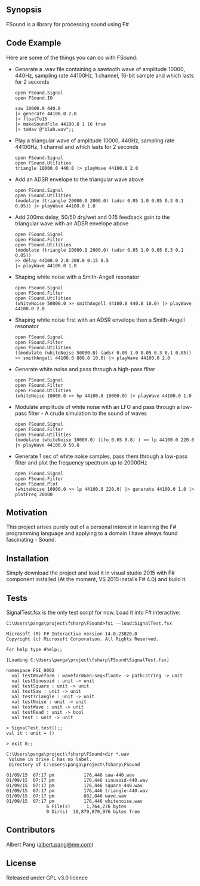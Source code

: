 ## Synopsis

FSound is a library for processing sound using F#

## Code Example

Here are some of the things you can do with FSound:

* Generate a .wav file containing a sawtooth wave of amplitude 10000, 440Hz, 
sampling rate 44100Hz, 1 channel, 16-bit sample and which lasts for 2 seconds
  
  ```
  open FSound.Signal
  open FSound.IO
  
  saw 10000.0 440.0 
  |> generate 44100.0 2.0 
  |> floatTo16 
  |> makeSoundFile 44100.0 1 16 true 
  |> toWav @"blah.wav";;
  ```

* Play a triangular wave of amplitude 10000, 440Hz, sampling rate 44100Hz, 1 channel and which lasts for 2 seconds
  
  ```
  open FSound.Signal
  open FSound.Utilities
  triangle 10000.0 440.0 |> playWave 44100.0 2.0
  ```

* Add an ADSR envelope to the triangular wave above
  
  ```
  open FSound.Signal
  open FSound.Utilities
  (modulate (triangle 20000.0 2000.0) (adsr 0.05 1.0 0.05 0.3 0.1 0.05)) |> playWave 44100.0 1.0
  ```

* Add 200ms delay, 50/50 dry/wet and 0.15 feedback gain to the triangular wave with an ADSR envelope above

  ```
  open FSound.Signal
  open FSound.Filter
  open FSound.Utilities
  (modulate (triangle 20000.0 2000.0) (adsr 0.05 1.0 0.05 0.3 0.1 0.05)) 
  >> delay 44100.0 2.0 200.0 0.15 0.5
  |> playWave 44100.0 1.0
  ```

* Shaping white noise with a Smith-Angell resonator

  ```
  open FSound.Signal
  open FSound.Filter
  open FSound.Utilities
  (whiteNoise 50000.0 >> smithAngell 44100.0 440.0 10.0) |> playWave 44100.0 2.0
  ```

* Shaping white noise first with an ADSR envelope then a Smith-Angell resonator

  ```
  open FSound.Signal
  open FSound.Filter
  open FSound.Utilities
  ((modulate (whiteNoise 50000.0) (adsr 0.05 1.0 0.05 0.3 0.1 0.05)) >> smithAngell 44100.0 880.0 10.0) |> playWave 44100.0 2.0
  ```

* Generate white noise and pass through a high-pass filter

  ```
  open FSound.Signal
  open FSound.Filter
  open FSound.Utilities
  (whiteNoise 10000.0 >> hp 44100.0 10000.0) |> playWave 44100.0 1.0
  ```
  
* Modulate amplitude of white noise with an LFO and pass through a low-pass filter - A crude simulation to the sound of waves

  ```
  open FSound.Signal
  open FSound.Filter
  open FSound.Utilities
  (modulate (whiteNoise 10000.0) (lfo 0.05 0.8) ) >> lp 44100.0 220.0 |> playWave 44100.0 50.0
  ```
  
* Generate 1 sec of white noise samples, pass them through a low-pass filter and plot the frequency spectrum up to 20000Hz

  ```
  open FSound.Signal
  open FSound.Filter
  open FSound.Plot
  (whiteNoise 10000.0 >> lp 44100.0 220.0) |> generate 44100.0 1.0 |> plotFreq 20000
  ```
  
## Motivation

This project arises purely out of a personal interest in learning the F#
programming language and applying to a domain I have always found fascinating -
Sound.


## Installation

Simply download the project and load it in visual studio 2015 with F# component
installed (At the moment, VS 2015 installs F# 4.0) and build it. 

## Tests

SignalTest.fsx is the only test script for now.  Load it into F# interactive:
```
C:\Users\panga\project\fsharp\FSound>fsi --load:SignalTest.fsx

Microsoft (R) F# Interactive version 14.0.23020.0
Copyright (c) Microsoft Corporation. All Rights Reserved.

For help type #help;;

[Loading C:\Users\panga\project\fsharp\FSound\SignalTest.fsx]

namespace FSI_0002
  val testWaveform : waveformGen:seq<float> -> path:string -> unit
  val testSinusoid : unit -> unit
  val testSquare : unit -> unit
  val testSaw : unit -> unit
  val testTriangle : unit -> unit
  val testNoise : unit -> unit
  val testWave : unit -> unit
  val testRead : unit -> bool
  val test : unit -> unit

> SignalTest.test();;
val it : unit = ()

> exit 0;;

C:\Users\panga\project\fsharp\FSound>dir *.wav
 Volume in drive C has no label.
 Directory of C:\Users\panga\project\fsharp\FSound

01/09/15  07:17 pm           176,446 saw-440.wav
01/09/15  07:17 pm           176,446 sinusoid-440.wav
01/09/15  07:17 pm           176,446 square-440.wav
01/09/15  07:17 pm           176,446 triangle-440.wav
01/09/15  07:17 pm           882,046 wave.wav
01/09/15  07:17 pm           176,446 whitenoise.wav
               6 File(s)      1,764,276 bytes
               0 Dir(s)  30,879,870,976 bytes free
```
## Contributors
Albert Pang (albert.pang@me.com)


## License

Released under GPL v3.0 licence
